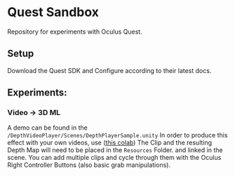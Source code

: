 # Quest Sandbox

Repository for experiments with Oculus Quest.

## Setup
Download the Quest SDK and Configure according to their latest docs.

## Experiments:

### Video -> 3D ML
A demo can be found in the `/DepthVideoPlayer/Scenes/DepthPlayerSample.unity`
In order to produce this effect with your own videos, use ([this 
colab](https://colab.research.google.com/drive/1YZ4kcOWXuCbwcRGL58hrjiYUBaa4uiTA#scrollTo=ALVgKMNfZ0UW))
The Clip and the resulting Depth Map will need to be placed in the `Resources` 
Folder. and linked in the scene. You can add multiple clips and cycle through them with the Oculus Right Controller Buttons (also basic grab manipulations).

